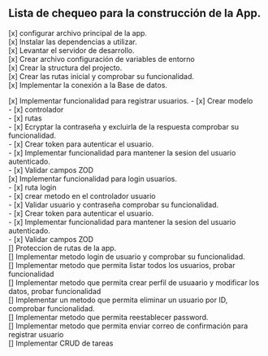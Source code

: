 ## Lista de chequeo para la construcción de la App.

[x] configurar archivo principal de la app.<br>
[x] Instalar las dependencias a utilizar.<br>
[x] Levantar el servidor de desarrollo.<br>
[x] Crear archivo configuración de variables de entorno<br>
[x] Crear la structura del projecto.<br>
[x] Crear las rutas inicial y comprobar su funcionalidad.<br>
[x] Implementar la conexión a la Base de datos.<br>
<div>[x] Implementar funcionalidad para registrar usuarios.
    - [x] Crear modelo<br>
    - [x] controlador<br>
    - [x] rutas<br>
    - [x] Ecryptar la contraseña y excluirla de la respuesta comprobar su funcionalidad.<br>
    - [x] Crear token para autenticar el usuario.<br>
    - [x] Implementar funcionalidad para mantener la sesion del usuario autenticado.<br>
    - [x] Validar campos ZOD<br>
</div>
[x] Implementar funcionalidad para login usuarios.
<div>
    - [x] ruta login<br>
    - [x] crear metodo en el controlador usuario<br>
    - [x] Validar usuario y contraseña comprobar su funcionalidad.<br>
    - [x] Crear token para autenticar el usuario.<br>
    - [x] Implementar funcionalidad para mantener la sesion del usuario autenticado.<br>
    - [x] Validar campos ZOD<br>
</div>
[] Proteccion de rutas de la app.<br>
[] Implementar metodo login de usuario y comprobar su funcionalidad.<br>
[] Implementar metodo que permita listar todos los usuarios, probar funcionalidad<br>
[] Implementar metodo que permita crear perfil de usuaario y modificar los datos, probar funcionalidad<br>
[] Implementar un metodo que permita eliminar un usuario por ID, comprobar funcionalidad.<br>
[] Implementar metodo que permita reestablecer password.<br>
[] Implementar metodo que permita enviar correo de confirmación para registrar usuario<br>
[] Implementar CRUD de tareas<br> 

